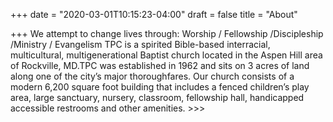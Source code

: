 +++
date = "2020-03-01T10:15:23-04:00"
draft = false
title = "About"

+++
We attempt to change lives through: Worship / Fellowship /Discipleship /Ministry / Evangelism
TPC is a spirited Bible-based interracial, multicultural, multigenerational Baptist church located in the Aspen Hill area of Rockville, MD.TPC was established in 1962 and sits on 3 acres of land along one of the city’s major thoroughfares. Our church consists of a modern 6,200 square foot building that includes a fenced children’s play area, large sanctuary, nursery, classroom, fellowship hall, handicapped accessible restrooms and other amenities.  >>>
